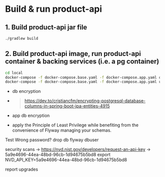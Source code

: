 # Build & run product-api

## 1. Build product-api jar file

```bash
./gradlew build
```

## 2. Build product-api image, run product-api container & backing services (i.e. a pg container)

```bash
cd local
docker-compose -f docker-compose.base.yaml -f docker-compose.app.yaml down --volumes
docker-compose -f docker-compose.base.yaml -f docker-compose.app.yaml up -d --build
```

- db encryption
- > https://dev.to/cristiancfm/encrypting-postgresql-database-columns-in-spring-boot-jpa-entities-4915

- app db encryption
- apply the Principle of Least Privilege while benefiting from the convenience of Flyway managing your schemas.

Test
Wrong password?
drop db
flyway dbuser

security scans
-> https://nvd.nist.gov/developers/request-an-api-key
-> 5a9e4696-44ea-48bd-96cb-1d94675b5bd8
export NVD_API_KEY=5a9e4696-44ea-48bd-96cb-1d94675b5bd8

report upgrades
